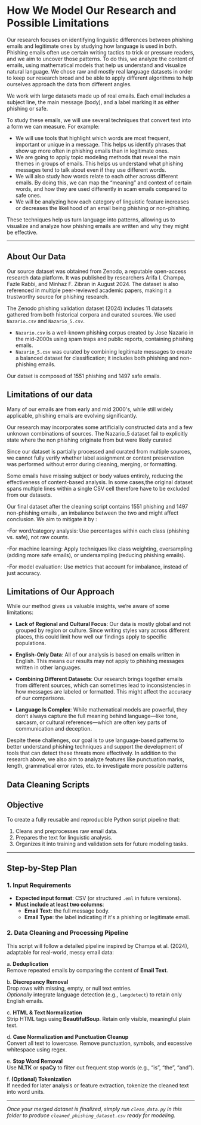 # How We Model Our Research and Possible Limitations

Our research focuses on identifying linguistic differences between phishing emails and legitimate ones by studying how language is used in both.
Phishing emails often use certain writing tactics to trick or pressure readers, and we aim to uncover those patterns. To do this, we analyze the content of emails,
using mathematical models that help us understand and visualize natural language. We chose raw and mostly real language datasets
in order to keep our research broad and be able to apply different algorithms to help ourselves approach the data from different angles.

We work with large datasets made up of real emails. Each email includes a subject line, the main message (body), and a label marking it as either phishing or safe.

To study these emails, we will use several techniques that convert text into a form we can measure. For example:

- We will use tools that highlight which words are most frequent, important or unique in a message. This helps us identify phrases that show up more often in phishing emails than in legitimate ones.
- We are going to apply topic modeling methods that reveal the main themes in groups of emails. This helps us understand what phishing messages tend to talk about even if they use different words.
- We will also study how words relate to each other across different emails. By doing this, we can map the “meaning” and context of certain words, and how they are used differently in scam emails compared to safe ones.
- We will be analyzing how each category of linguistic feature increases or decreases the likelihood of an email being phishing or non-phishing.

These techniques help us turn language into patterns, allowing us to visualize and analyze how phishing emails are written and why they might be effective.

---

## About Our Data

Our source dataset was obtained from Zenodo, a reputable open-access research data platform. It was published by researchers Arifa I. Champa, Fazle Rabbi, and Minhaz F. Zibran in August 2024. The dataset is also referenced in multiple peer-reviewed academic papers, making it a trustworthy source for phishing research.

The Zenodo phishing validation dataset (2024) includes 11 datasets gathered from both historical corpora and curated sources. We used `Nazario.csv` and `Nazario_5.csv`.

- `Nazario.csv` is a well-known phishing corpus created by Jose Nazario in the mid-2000s using spam traps and public reports, containing phishing emails.
- `Nazario_5.csv` was curated by combining legitimate messages to create a balanced dataset for classification; it includes both phishing and non-phishing emails.

Our datset is composed of 1551 phishing and 1497 safe emails.

## Limitations of our data

Many of our emails are from early and mid 2000's, while still widely applicable, phishing emails are evolving significantly.

Our research may incorporates some artificially constructed data and a few unknown combinations of sources. The Nazario_5 dataset fail to explicitly state where the non phishing originate from but were likely curated

Since our dataset is partially processed and curated from multiple sources, we cannot fully verify whether label assignment or content preservation was performed without error during cleaning, merging, or formatting.

Some emails have missing subject or body values entirely, reducing the effectiveness of content-based analysis. In some cases,the original dataset spans multiple lines within a single CSV cell therefore have to be excluded from our datasets.
  
Our final dataset after the cleaning script contains 1551 phishing and 1497 non-phishing emails , an imbalance between the two and might affect conclusion.
 We aim to mitigate it by :

-For word/category analysis: Use percentages within each class (phishing vs. safe), not raw counts.

-For machine learning: Apply techniques like class weighting, oversampling (adding more safe emails), or undersampling (reducing phishing emails).

-For model evaluation: Use metrics that account for imbalance, instead of just accuracy.

## Limitations of Our Approach

While our method gives us valuable insights, we’re aware of some limitations:

- **Lack of Regional and Cultural Focus**: Our data is mostly global and not grouped by region or culture. Since writing styles vary across different places, this could limit how well our findings apply to specific populations.

- **English-Only Data**: All of our analysis is based on emails written in English. This means our results may not apply to phishing messages written in other languages.

- **Combining Different Datasets**: Our research brings together emails from different sources, which can sometimes lead to inconsistencies in how messages are labeled or formatted. This might affect the accuracy of our comparisons.

- **Language Is Complex**: While mathematical models are powerful, they don’t always capture the full meaning behind language—like tone, sarcasm, or cultural references—which are often key parts of communication and deception.

Despite these challenges, our goal is to use language-based patterns to better understand phishing techniques and support the development of tools that can detect these threats more effectively. In addition to the research above, we also aim to analyze features like punctuation marks, length, grammatical error rates,
etc. to investigate more possible patterns

## Data Cleaning Scripts

## Objective

To create a fully reusable and reproducible Python script pipeline that:

1. Cleans and preprocesses raw email data.  
2. Prepares the text for linguistic analysis.  
3. Organizes it into training and validation sets for future modeling tasks.  

---

## Step-by-Step Plan

### 1. Input Requirements

- **Expected input format**: CSV (or structured `.eml` in future versions).  
- **Must include at least two columns**:  
  - **Email Text**: the full message body.  
  - **Email Type**: the label indicating if it's a phishing or legitimate email.  

### 2. Data Cleaning and Processing Pipeline

This script will follow a detailed pipeline inspired by Champa et al. (2024), adaptable for real-world, messy email data:

a. **Deduplication**  
   Remove repeated emails by comparing the content of **Email Text**.

b. **Discrepancy Removal**  
   Drop rows with missing, empty, or null text entries.  
   *Optionally* integrate language detection (e.g., `langdetect`) to retain only English emails.

c. **HTML & Text Normalization**  
   Strip HTML tags using **BeautifulSoup**. Retain only visible, meaningful plain text.

d. **Case Normalization and Punctuation Cleanup**  
   Convert all text to lowercase. Remove punctuation, symbols, and excessive whitespace using regex.

e. **Stop Word Removal**  
   Use **NLTK** or **spaCy** to filter out frequent stop words (e.g., “is”, “the”, “and”).

f. **(Optional) Tokenization**  
   If needed for later analysis or feature extraction, tokenize the cleaned text into word units.

---

*Once your merged dataset is finalized, simply run `clean_data.py` in this folder to produce `cleaned_phishing_dataset.csv` ready for modeling.*  
